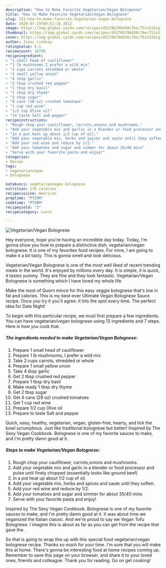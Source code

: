 ```yaml
---
description: "How to Make Favorite Vegetarian/Vegan Bolognese"
title: "How to Make Favorite Vegetarian/Vegan Bolognese"
slug: 321-how-to-make-favorite-vegetarian-vegan-bolognese
date: 2020-07-19T09:51:16.381Z
image: https://img-global.cpcdn.com/recipes/d5270b796d38c76e/751x532cq70/vegetarianvegan-bolognese-recipe-main-photo.jpg
thumbnail: https://img-global.cpcdn.com/recipes/d5270b796d38c76e/751x532cq70/vegetarianvegan-bolognese-recipe-main-photo.jpg
cover: https://img-global.cpcdn.com/recipes/d5270b796d38c76e/751x532cq70/vegetarianvegan-bolognese-recipe-main-photo.jpg
author: Isaac Lindsey
ratingvalue: 4.1
reviewcount: 10758
recipeingredient:
- "1 small head of cauliflower"
- "1 lb mushrooms I prefer a wild mix"
- "2 cups carrots shredded or whole"
- "1 small yellow onion"
- "4 tbsp garlic"
- "2 tbsp crushed red pepper"
- "1 tbsp dry basil"
- "1 tbsp dry thyme"
- "2 tbsp sugar"
- "4 cans (28 oz) crushed tomatoes"
- "1 cup red wine"
- "1/2 cup Olive oil"
- "to taste Salt and pepper"
recipeinstructions:
- "Rough chop your cauliflower, carrots,onions and mushrooms."
- "Add your vegetable mix and garlic in a blender or food processor and pulse until finely chopped (essentially looks like ground beef)"
- "In a pot heat up about 1/2 cup of oil."
- "Add your vegetable mix, herbs and spices and saute until they soften."
- "Add your red wine and reduce by 1/2."
- "Add your tomatoes and sugar and simmer for about 35/40 mins"
- "Serve with your favorite pasta and enjoy!"
categories:
- Recipe
tags:
- vegetarianvegan
- bolognese

katakunci: vegetarianvegan bolognese 
nutrition: 276 calories
recipecuisine: American
preptime: "PT29M"
cooktime: "PT48M"
recipeyield: "3"
recipecategory: Lunch

---
```



![Vegetarian/Vegan Bolognese](https://img-global.cpcdn.com/recipes/d5270b796d38c76e/751x532cq70/vegetarianvegan-bolognese-recipe-main-photo.jpg)

Hey everyone, hope you're having an incredible day today. Today, I'm gonna show you how to prepare a distinctive dish, vegetarian/vegan bolognese. It is one of my favorites food recipes. For mine, I am going to make it a bit tasty. This is gonna smell and look delicious.

Vegetarian/Vegan Bolognese is one of the most well liked of recent trending meals in the world. It's enjoyed by millions every day. It is simple, it is quick, it tastes yummy. They are fine and they look fantastic. Vegetarian/Vegan Bolognese is something which I have loved my whole life.

Make the most of Quorn mince for this easy veggie bolognese that&#39;s low in fat and calories. This is my best-ever Ultimate Vegan Bolognese Sauce recipe. Once you try it you&#39;ll agree: it hits the spot every time. The perfect idea for Date Night!


To begin with this particular recipe, we must first prepare a few ingredients. You can have vegetarian/vegan bolognese using 13 ingredients and 7 steps. Here is how you cook that.

<!--inarticleads1-->

##### The ingredients needed to make Vegetarian/Vegan Bolognese:

1. Prepare 1 small head of cauliflower
1. Prepare 1 lb mushrooms, I prefer a wild mix
1. Take 2 cups carrots, shredded or whole
1. Prepare 1 small yellow onion
1. Take 4 tbsp garlic
1. Get 2 tbsp crushed red pepper
1. Prepare 1 tbsp dry basil
1. Make ready 1 tbsp dry thyme
1. Get 2 tbsp sugar
1. Get 4 cans (28 oz) crushed tomatoes
1. Get 1 cup red wine
1. Prepare 1/2 cup Olive oil
1. Prepare to taste Salt and pepper


Quick, easy, healthy, vegetarian, vegan, gluten-free, hearty, and lick the bowl scrumptious. Just like traditional bolognese but better! Inspired by The Sexy Vegan Cookbook. Bolognese is one of my favorite sauces to make, and I&#39;m pretty damn good at it. 

<!--inarticleads2-->

##### Steps to make Vegetarian/Vegan Bolognese:

1. Rough chop your cauliflower, carrots,onions and mushrooms.
1. Add your vegetable mix and garlic in a blender or food processor and pulse until finely chopped (essentially looks like ground beef)
1. In a pot heat up about 1/2 cup of oil.
1. Add your vegetable mix, herbs and spices and saute until they soften.
1. Add your red wine and reduce by 1/2.
1. Add your tomatoes and sugar and simmer for about 35/40 mins
1. Serve with your favorite pasta and enjoy!


Inspired by The Sexy Vegan Cookbook. Bolognese is one of my favorite sauces to make, and I&#39;m pretty damn good at it. It was about time we veganized the Italian classic. And we&#39;re proud to say we Vegan Tofu Bolognese. I imagine this is about as far as you can get from the recipe that gave the. 

So that is going to wrap this up with this special food vegetarian/vegan bolognese recipe. Thanks so much for your time. I'm sure that you will make this at home. There's gonna be interesting food at home recipes coming up. Remember to save this page on your browser, and share it to your loved ones, friends and colleague. Thank you for reading. Go on get cooking!
